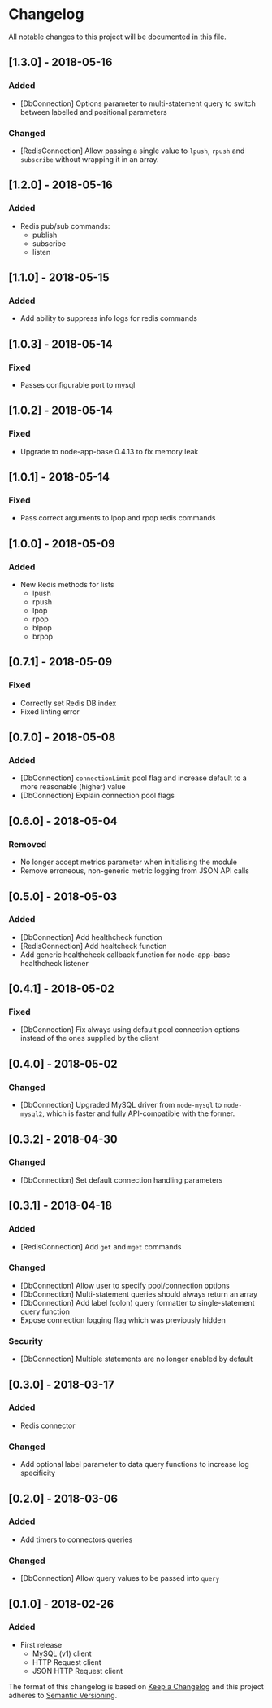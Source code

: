 # Changelog
All notable changes to this project will be documented in this file.

## [1.3.0] - 2018-05-16
### Added
- [DbConnection] Options parameter to multi-statement query to switch between labelled and positional parameters

### Changed
- [RedisConnection] Allow passing a single value to `lpush`, `rpush` and `subscribe` without wrapping it in an array.

## [1.2.0] - 2018-05-16
### Added
- Redis pub/sub commands:
  - publish
  - subscribe
  - listen

## [1.1.0] - 2018-05-15
### Added
- Add ability to suppress info logs for redis commands

## [1.0.3] - 2018-05-14
### Fixed
- Passes configurable port to mysql

## [1.0.2] - 2018-05-14
### Fixed
- Upgrade to node-app-base 0.4.13 to fix memory leak

## [1.0.1] - 2018-05-14
### Fixed
- Pass correct arguments to lpop and rpop redis commands

## [1.0.0] - 2018-05-09
### Added
- New Redis methods for lists
  - lpush
  - rpush
  - lpop
  - rpop
  - blpop
  - brpop

## [0.7.1] - 2018-05-09
### Fixed
- Correctly set Redis DB index
- Fixed linting error

## [0.7.0] - 2018-05-08
### Added
- [DbConnection] `connectionLimit` pool flag and increase default to a more reasonable (higher) value
- [DbConnection] Explain connection pool flags

## [0.6.0] - 2018-05-04
### Removed
- No longer accept metrics parameter when initialising the module
- Remove erroneous, non-generic metric logging from JSON API calls

## [0.5.0] - 2018-05-03
### Added
- [DbConnection] Add healthcheck function
- [RedisConnection] Add healtcheck function
- Add generic healthcheck callback function for node-app-base healthcheck listener

## [0.4.1] - 2018-05-02
### Fixed
- [DbConnection] Fix always using default pool connection options instead of the ones supplied by the client

## [0.4.0] - 2018-05-02
### Changed
- [DbConnection] Upgraded MySQL driver from `node-mysql` to `node-mysql2`, which is faster and fully API-compatible with the former.

## [0.3.2] - 2018-04-30
### Changed
- [DbConnection] Set default connection handling parameters

## [0.3.1] - 2018-04-18
### Added
- [RedisConnection] Add `get` and `mget` commands

### Changed
- [DbConnection] Allow user to specify pool/connection options
- [DbConnection] Multi-statement queries should always return an array
- [DbConnection] Add label (colon) query formatter to single-statement query function
- Expose connection logging flag which was previously hidden

### Security
- [DbConnection] Multiple statements are no longer enabled by default

## [0.3.0] - 2018-03-17
### Added
- Redis connector

### Changed
- Add optional label parameter to data query functions to increase log specificity

## [0.2.0] - 2018-03-06
### Added
- Add timers to connectors queries

### Changed
- [DbConnection] Allow query values to be passed into `query`

## [0.1.0] - 2018-02-26
### Added
- First release
    - MySQL (v1) client
    - HTTP Request client
    - JSON HTTP Request client

The format of this changelog is based on [Keep a Changelog](http://keepachangelog.com/en/1.0.0/)
and this project adheres to [Semantic Versioning](http://semver.org/spec/v2.0.0.html).

